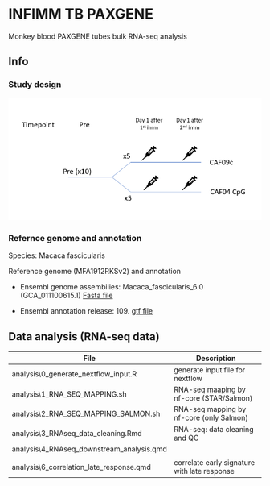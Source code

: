 # INFIMM TB PAXGENE

Monkey blood PAXGENE tubes bulk RNA-seq analysis

## Info

### Study design
![Alt text](image.png)

### Refernce genome and annotation
Species: Macaca fascicularis

Reference genome (MFA1912RKSv2) and annotation

* Ensembl genome assembilies: Macaca_fascicularis_6.0 (GCA_011100615.1) [Fasta file](https://ftp.ensembl.org/pub/release-109/fasta/macaca_fascicularis/dna/Macaca_fascicularis.Macaca_fascicularis_6.0.dna_rm.toplevel.fa.gz)

* Ensembl annotation release: 109. [gtf file]([https://ftp.ncbi.nlm.nih.gov/genomes/all/GCF/012/559/485/GCF_012559485.2_MFA1912RKSv2/GCF_012559485.2_MFA1912RKSv2_genomic.gtf.gz](https://ftp.ensembl.org/pub/release-109/gtf/macaca_fascicularis/Macaca_fascicularis.Macaca_fascicularis_6.0.109.gtf.gz)) 

## Data analysis (RNA-seq data)

| File                                      | Description                                  |
| ----------------------------------------- | -------------------------------------------- |
| analysis\0_generate_nextflow_input.R      | generate input file for nextflow             |
| analysis\1_RNA_SEQ_MAPPING.sh             | RNA-seq maaping by nf-core (STAR/Salmon)     |
| analysis\2_RNA_SEQ_MAPPING_SALMON.sh      | RNA-seq mapping by nf-core (only Salmon)     |
| analysis\3_RNAseq_data_cleaning.Rmd       | RNA-seq: data cleaning and QC                |
| analysis\4_RNAseq_downstream_analysis.qmd |                                              |
|                                           |                                              |
| analysis\6_correlation_late_response.qmd  | correlate early signature with late response |